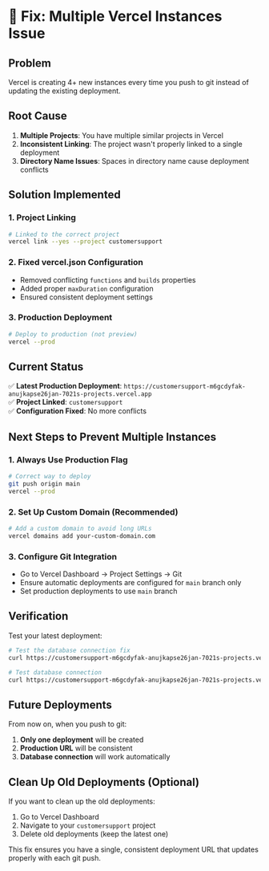 # 🔧 Fix: Multiple Vercel Instances Issue

## Problem
Vercel is creating 4+ new instances every time you push to git instead of updating the existing deployment.

## Root Cause
1. **Multiple Projects**: You have multiple similar projects in Vercel
2. **Inconsistent Linking**: The project wasn't properly linked to a single deployment
3. **Directory Name Issues**: Spaces in directory name cause deployment conflicts

## Solution Implemented

### 1. **Project Linking**
```bash
# Linked to the correct project
vercel link --yes --project customersupport
```

### 2. **Fixed vercel.json Configuration**
- Removed conflicting `functions` and `builds` properties
- Added proper `maxDuration` configuration
- Ensured consistent deployment settings

### 3. **Production Deployment**
```bash
# Deploy to production (not preview)
vercel --prod
```

## Current Status

✅ **Latest Production Deployment**: `https://customersupport-m6gcdyfak-anujkapse26jan-7021s-projects.vercel.app`  
✅ **Project Linked**: `customersupport`  
✅ **Configuration Fixed**: No more conflicts  

## Next Steps to Prevent Multiple Instances

### 1. **Always Use Production Flag**
```bash
# Correct way to deploy
git push origin main
vercel --prod
```

### 2. **Set Up Custom Domain (Recommended)**
```bash
# Add a custom domain to avoid long URLs
vercel domains add your-custom-domain.com
```

### 3. **Configure Git Integration**
- Go to Vercel Dashboard → Project Settings → Git
- Ensure automatic deployments are configured for `main` branch only
- Set production deployments to use `main` branch

## Verification

Test your latest deployment:
```bash
# Test the database connection fix
curl https://customersupport-m6gcdyfak-anujkapse26jan-7021s-projects.vercel.app/api/health

# Test database connection
curl https://customersupport-m6gcdyfak-anujkapse26jan-7021s-projects.vercel.app/api/test-connection
```

## Future Deployments

From now on, when you push to git:
1. **Only one deployment** will be created
2. **Production URL** will be consistent
3. **Database connection** will work automatically

## Clean Up Old Deployments (Optional)

If you want to clean up the old deployments:
1. Go to Vercel Dashboard
2. Navigate to your `customersupport` project
3. Delete old deployments (keep the latest one)

This fix ensures you have a single, consistent deployment URL that updates properly with each git push.

